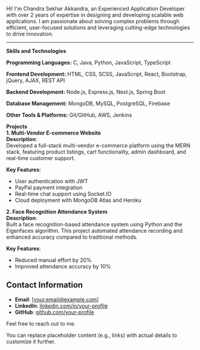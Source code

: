 Hi! I'm Chandra Sekhar Akkandra, an Experienced Application Developer  with over 2 years of expertise in designing and developing scalable web applications. I am passionate about solving complex problems through efficient, user-focused solutions and leveraging cutting-edge technologies to drive innovation.  

---

**Skills and Technologies**  

**Programming Languages:** C, Java, Python, JavaScript, TypeScript  

**Frontend Development:**  HTML, CSS, SCSS, JavaScript, React, Bootstrap, jQuery, AJAX, REST API  

**Backend Development:**  Node.js, Express.js, Next.js, Spring Boot  

**Database Management:**  MongoDB, MySQL, PostgreSQL, Firebase  

**Other Tools & Platforms:** Git/GitHub, AWS, Jenkins  

**Projects**  
**1. Multi-Vendor E-commerce Website**  
**Description**:  
Developed a full-stack multi-vendor e-commerce platform using the MERN stack, featuring product listings, cart functionality, admin dashboard, and real-time customer support.  

**Key Features**:  
- User authentication with JWT  
- PayPal payment integration  
- Real-time chat support using Socket.IO  
- Cloud deployment with MongoDB Atlas and Heroku
 
**2. Face Recognition Attendance System**  
**Description**:  
Built a face recognition-based attendance system using Python and the Eigenfaces algorithm. This project automated attendance recording and enhanced accuracy compared to traditional methods.  

**Key Features**:  
- Reduced manual effort by 20%  
- Improved attendance accuracy by 10%  


## **Contact Information**  

- **Email**: [your.email@example.com]  
- **LinkedIn**: [linkedin.com/in/your-profile](#)  
- **GitHub**: [github.com/your-profile](#)  

Feel free to reach out to me.

You can replace placeholder content (e.g., links) with actual details to customize it further.
